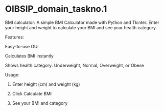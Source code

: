 # OIBSIP_domain_taskno.1
BMI calculator:
A simple BMI Calculator made with Python and Tkinter. Enter your height and weight to calculate your BMI and see your health category.

Features:

Easy-to-use GUI

Calculates BMI instantly

Shows health category: Underweight, Normal, Overweight, or Obese

Usage:
1. Enter height (cm) and weight (kg)


2. Click Calculate BMI


3. See your BMI and category
